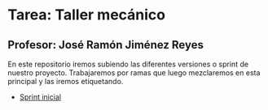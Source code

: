 # Tarea: Taller mecánico
## Profesor: José Ramón Jiménez Reyes

En este repositorio iremos subiendo las diferentes versiones o sprint de nuestro proyecto.
Trabajaremos por ramas que luego mezclaremos en esta principal y las iremos etiquetando.

- [Sprint inicial](tree/version_inicial)